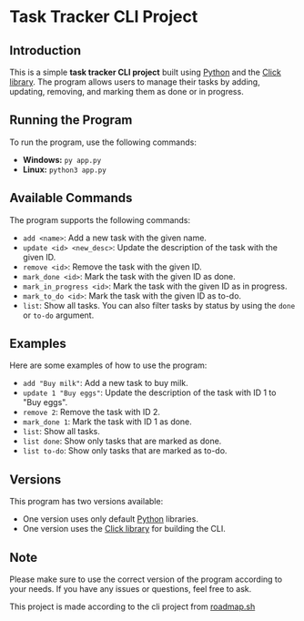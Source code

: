 <h1>Task Tracker CLI Project</h1>
<h2>Introduction</h2>
<p>This is a simple <strong>task tracker CLI project</strong> built using <a href="https://www.python.org/">Python</a> and the <a href="https://click.palletsprojects.com/">Click library</a>. The program allows users to manage their tasks by adding, updating, removing, and marking them as done or in progress.</p>

<h2>Running the Program</h2>
<p>To run the program, use the following commands:</p> <ul> <li><strong>Windows:</strong> <code>py app.py</code></li> <li><strong>Linux:</strong> <code>python3 app.py</code></li> </ul>

<h2>Available Commands</h2>
<p>The program supports the following commands:</p> <ul> <li><code>add &lt;name&gt;</code>: Add a new task with the given name.</li> <li><code>update &lt;id&gt; &lt;new_desc&gt;</code>: Update the description of the task with the given ID.</li> <li><code>remove &lt;id&gt;</code>: Remove the task with the given ID.</li> <li><code>mark_done &lt;id&gt;</code>: Mark the task with the given ID as done.</li> <li><code>mark_in_progress &lt;id&gt;</code>: Mark the task with the given ID as in progress.</li> <li><code>mark_to_do &lt;id&gt;</code>: Mark the task with the given ID as to-do.</li> <li><code>list</code>: Show all tasks. You can also filter tasks by status by using the <code>done</code> or <code>to-do</code> argument.</li> </ul>

<h2>Examples</h2>
<p>Here are some examples of how to use the program:</p> <ul> <li><code>add "Buy milk"</code>: Add a new task to buy milk.</li> <li><code>update 1 "Buy eggs"</code>: Update the description of the task with ID 1 to "Buy eggs".</li> <li><code>remove 2</code>: Remove the task with ID 2.</li> <li><code>mark_done 1</code>: Mark the task with ID 1 as done.</li> <li><code>list</code>: Show all tasks.</li> <li><code>list done</code>: Show only tasks that are marked as done.</li> <li><code>list to-do</code>: Show only tasks that are marked as to-do.</li> </ul>

<h2>Versions</h2>
<p>This program has two versions available:</p> <ul> <li>One version uses only default <a href="https://www.python.org/">Python</a> libraries.</li> <li>One version uses the <a href="https://click.palletsprojects.com/">Click library</a> for building the CLI.</li> </ul>

<h2>Note</h2>
<p>Please make sure to use the correct version of the program according to your needs. If you have any issues or questions, feel free to ask.</p>
<p style="text-style:bold">This project is made according to the cli project from <a href="https://roadmap.sh/projects/task-tracker">roadmap.sh</a></p>